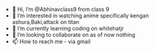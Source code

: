 - 👋 Hi, I’m @Abhinavclass9 from class 9
- 👀 I’m interested in watching anime specifically kengan ashura,Baki,attack on titan
- 🌱 I’m currently learning coding on whitehatjr
- 💞️ I’m looking to collaborate on as of now nothing
- 📫 How to reach me - via gmail

<!---
Abhinavclass9/Abhinavclass9 is a ✨ special ✨ repository because its `README.md` (this file) appears on your GitHub profile.
You can click the Preview link to take a look at your changes.
--->
